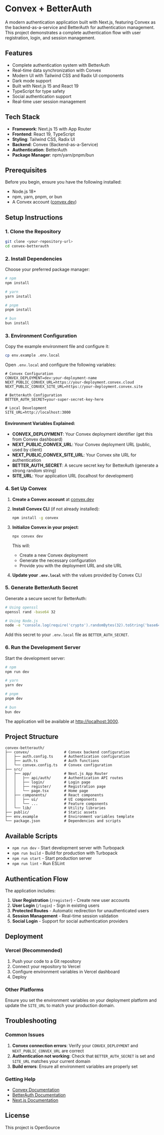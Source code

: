 # Convex + BetterAuth

A modern authentication application built with Next.js, featuring Convex as the backend-as-a-service and BetterAuth for authentication management. This project demonstrates a complete authentication flow with user registration, login, and session management.

## Features

- Complete authentication system with BetterAuth
- Real-time data synchronization with Convex
- Modern UI with Tailwind CSS and Radix UI components
- Dark mode support
- Built with Next.js 15 and React 19
- TypeScript for type safety
- Social authentication support
- Real-time user session management

## Tech Stack

- **Framework**: Next.js 15 with App Router
- **Frontend**: React 19, TypeScript
- **Styling**: Tailwind CSS, Radix UI
- **Backend**: Convex (Backend-as-a-Service)
- **Authentication**: BetterAuth
- **Package Manager**: npm/yarn/pnpm/bun

## Prerequisites

Before you begin, ensure you have the following installed:
- Node.js 18+ 
- npm, yarn, pnpm, or bun
- A Convex account ([convex.dev](https://convex.dev))

## Setup Instructions

### 1. Clone the Repository

```bash
git clone <your-repository-url>
cd convex-betterauth
```

### 2. Install Dependencies

Choose your preferred package manager:

```bash
# npm
npm install

# yarn
yarn install

# pnpm
pnpm install

# bun
bun install
```

### 3. Environment Configuration

Copy the example environment file and configure it:

```bash
cp env.example .env.local
```

Open `.env.local` and configure the following variables:

```env
# Convex Configuration
CONVEX_DEPLOYMENT=dev:your-deployment-name
NEXT_PUBLIC_CONVEX_URL=https://your-deployment.convex.cloud
NEXT_PUBLIC_CONVEX_SITE_URL=https://your-deployment.convex.site

# BetterAuth Configuration
BETTER_AUTH_SECRET=your-super-secret-key-here

# Local Development
SITE_URL=http://localhost:3000
```

#### Environment Variables Explained:

- **CONVEX_DEPLOYMENT**: Your Convex deployment identifier (get this from Convex dashboard)
- **NEXT_PUBLIC_CONVEX_URL**: Your Convex deployment URL (public, used by client)
- **NEXT_PUBLIC_CONVEX_SITE_URL**: Your Convex site URL for authentication
- **BETTER_AUTH_SECRET**: A secure secret key for BetterAuth (generate a strong random string)
- **SITE_URL**: Your application URL (localhost for development)

### 4. Set Up Convex

1. **Create a Convex account** at [convex.dev](https://convex.dev)

2. **Install Convex CLI** (if not already installed):
   ```bash
   npm install -g convex
   ```

3. **Initialize Convex in your project**:
   ```bash
   npx convex dev
   ```
   
   This will:
   - Create a new Convex deployment
   - Generate the necessary configuration
   - Provide you with the deployment URL and site URL

4. **Update your `.env.local`** with the values provided by Convex CLI

### 5. Generate BetterAuth Secret

Generate a secure secret for BetterAuth:

```bash
# Using openssl
openssl rand -base64 32

# Using Node.js
node -e "console.log(require('crypto').randomBytes(32).toString('base64'))"
```

Add this secret to your `.env.local` file as `BETTER_AUTH_SECRET`.

### 6. Run the Development Server

Start the development server:

```bash
# npm
npm run dev

# yarn
yarn dev

# pnpm
pnpm dev

# bun
bun dev
```

The application will be available at [http://localhost:3000](http://localhost:3000).

## Project Structure

```
convex-betterauth/
├── convex/                # Convex backend configuration
│   ├── auth.config.ts     # Authentication configuration
│   ├── auth.ts            # Auth functions
│   └── convex.config.ts   # Convex configuration
├── src/
│   ├── app/               # Next.js App Router
│   │   ├── api/auth/      # Authentication API routes
│   │   ├── login/         # Login page
│   │   ├── register/      # Registration page
│   │   └── page.tsx       # Home page
│   ├── components/        # React components
│   │   ├── ui/            # UI components
│   │   └── ...            # Feature components
│   └── lib/               # Utility libraries
├── public/                # Static assets
├── env.example            # Environment variables template
└── package.json           # Dependencies and scripts
```

## Available Scripts

- `npm run dev` - Start development server with Turbopack
- `npm run build` - Build for production with Turbopack
- `npm run start` - Start production server
- `npm run lint` - Run ESLint

## Authentication Flow

The application includes:

1. **User Registration** (`/register`) - Create new user accounts
2. **User Login** (`/login`) - Sign in existing users
3. **Protected Routes** - Automatic redirection for unauthenticated users
4. **Session Management** - Real-time session validation
5. **Social Login** - Support for social authentication providers

## Deployment

### Vercel (Recommended)

1. Push your code to a Git repository
2. Connect your repository to Vercel
3. Configure environment variables in Vercel dashboard
4. Deploy

### Other Platforms

Ensure you set the environment variables on your deployment platform and update the `SITE_URL` to match your production domain.

## Troubleshooting

### Common Issues

1. **Convex connection errors**: Verify your `CONVEX_DEPLOYMENT` and `NEXT_PUBLIC_CONVEX_URL` are correct
2. **Authentication not working**: Check that `BETTER_AUTH_SECRET` is set and `SITE_URL` matches your current domain
3. **Build errors**: Ensure all environment variables are properly set

### Getting Help

- [Convex Documentation](https://docs.convex.dev)
- [BetterAuth Documentation](https://better-auth.com)
- [Next.js Documentation](https://nextjs.org/docs)

## License

This project is OpenSource